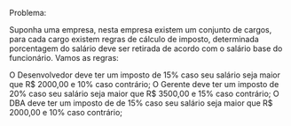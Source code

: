 Problema:

Suponha uma empresa, nesta empresa existem um conjunto de cargos, para cada cargo existem regras de cálculo de imposto, 
determinada porcentagem do salário deve ser retirada de acordo com o salário base do funcionário. Vamos as regras:

O Desenvolvedor deve ter um imposto de 15% caso seu salário seja maior que R$ 2000,00 e 10% caso contrário;
O Gerente deve ter um imposto de 20% caso seu salário seja maior que R$ 3500,00 e 15% caso contrário;
O DBA deve ter um imposto de  de 15% caso seu salário seja maior que R$ 2000,00 e 10% caso contrário;